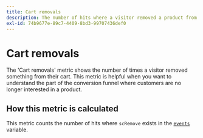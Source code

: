 ```yaml
---
title: Cart removals
description: The number of hits where a visitor removed a product from their cart.
exl-id: 74b9677e-89c7-4409-8bd3-99707436def0
---
```

# Cart removals

The 'Cart removals' metric shows the number of times a visitor removed something from their cart. This metric is helpful when you want to understand the part of the conversion funnel where customers are no longer interested in a product.

## How this metric is calculated

This metric counts the number of hits where `scRemove` exists in the [`events`](/help/implement/vars/page-vars/events/events-overview.md) variable.
